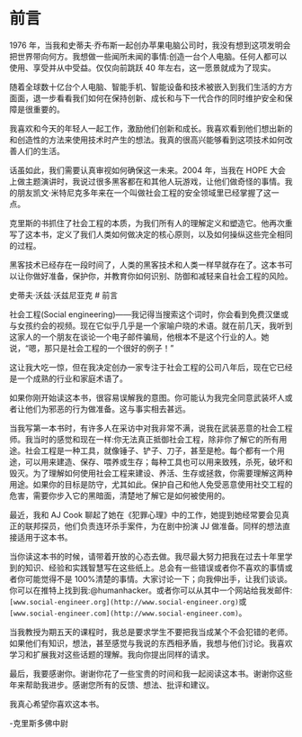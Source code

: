 # 前言

1976 年，当我和史蒂夫·乔布斯一起创办苹果电脑公司时，我没有想到这项发明会把世界带向何方。我想做一些闻所未闻的事情:创造一台个人电脑。任何人都可以使用、享受并从中受益。仅仅向前跳跃 40 年左右，这一愿景就成为了现实。

随着全球数十亿台个人电脑、智能手机、智能设备和技术被嵌入到我们生活的方方面面，退一步看看我们如何在保持创新、成长和与下一代合作的同时维护安全和保障是很重要的。

我喜欢和今天的年轻人一起工作，激励他们创新和成长。我喜欢看到他们想出新的和创造性的方法来使用技术时产生的想法。我真的很高兴能够看到这项技术如何改善人们的生活。

话虽如此，我们需要认真审视如何确保这一未来。2004 年，当我在 HOPE 大会上做主题演讲时，我说过很多黑客都在和其他人玩游戏，让他们做奇怪的事情。我的朋友凯文·米特尼克多年来在一个叫做社会工程的安全领域里已经掌握了这一点。

克里斯的书抓住了社会工程的本质，为我们所有人的理解定义和塑造它。他再次重写了这本书，定义了我们人类如何做决定的核心原则，以及如何操纵这些完全相同的过程。

黑客技术已经存在一段时间了，人类的黑客技术和人类一样早就存在了。这本书可以让你做好准备，保护你，并教育你如何识别、防御和减轻来自社会工程的风险。

史蒂夫·沃兹·沃兹尼亚克 # 前言

社会工程(Social engineering)——我记得当搜索这个词时，你会看到免费汉堡或与女孩约会的视频。现在它似乎几乎是一个家喻户晓的术语。就在前几天，我听到这家人的一个朋友在谈论一个电子邮件骗局，他根本不是这个行业的人。她说，“嗯，那只是社会工程的一个很好的例子！”

这让我大吃一惊，但在我决定创办一家专注于社会工程的公司八年后，现在它已经是一个成熟的行业和家庭术语了。

如果你刚开始读这本书，很容易误解我的意图。你可能认为我完全同意武装坏人或者让他们为邪恶的行为做准备。这与事实相去甚远。

当我写第一本书时，有许多人在采访中对我非常不满，说我在武装恶意的社会工程师。我当时的感觉和现在一样:你无法真正抵御社会工程，除非你了解它的所有用途。社会工程是一种工具，就像锤子、铲子、刀子，甚至是枪。每个都有一个用途，可以用来建造、保存、喂养或生存；每种工具也可以用来致残，杀死，破坏和毁灭。为了理解如何使用社会工程来建设、养活、生存或拯救，你需要理解这两种用途。如果你的目标是防守，尤其如此。保护自己和他人免受恶意使用社交工程的危害，需要你步入它的黑暗面，清楚地了解它是如何被使用的。

最近，我和 AJ Cook 聊起了她在《犯罪心理》中的工作，她提到她经常要会见真正的联邦探员，他们负责连环杀手案件，为在剧中扮演 JJ 做准备。同样的想法直接适用于这本书。

当你读这本书的时候，请带着开放的心态去做。我尽最大努力把我在过去十年里学到的知识、经验和实践智慧写在这些纸上。总会有一些错误或者你不喜欢的事情或者你可能觉得不是 100%清楚的事情。大家讨论一下；向我伸出手，让我们谈谈。你可以在推特上找到我:@humanhacker。或者你可以从其中一个网站给我发邮件:`[www.social-engineer.org](http://www.social-engineer.org)`或`[www.social-engineer.com](http://www.social-engineer.com)`。

当我教授为期五天的课程时，我总是要求学生不要把我当成某个不会犯错的老师。如果他们有知识，想法，甚至感觉与我说的东西相矛盾，我想与他们讨论。我喜欢学习和扩展我对这些话题的理解。我向你提出同样的请求。

最后，我要感谢你。谢谢你花了一些宝贵的时间和我一起阅读这本书。谢谢你这些年来帮助我进步。感谢您所有的反馈、想法、批评和建议。

我真心希望你喜欢这本书。

-克里斯多佛中尉 